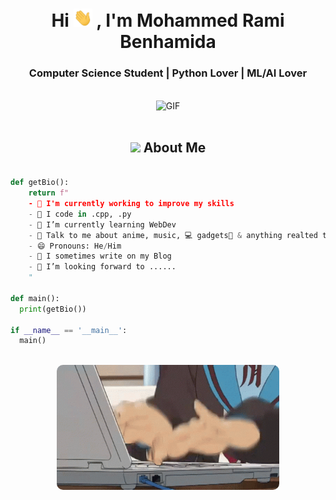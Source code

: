 <h1 align="center">
  Hi 
  <img src="https://raw.githubusercontent.com/ABSphreak/ABSphreak/master/gifs/Hi.gif" width="30px">
  , I'm Mohammed Rami Benhamida
</h1>

<h3 align="center">
  Computer Science Student | Python Lover | ML/AI Lover
</h3>

<br>

<div align="center" >
  <img alt="GIF"  height="200px" src="https://media.giphy.com/media/du3J3cXyzhj75IOgvA/giphy.gif" />
</div>

<br>
<!--
<p align="center" style="margin-top: -25px;">
  <img src="https://komarev.com/ghpvc/?username=Lunaticsatoshi" alt="Lunaticsatoshi"/>
</p>
-->
<h2 align="center"><img src="https://media.giphy.com/media/WUlplcMpOCEmTGBtBW/giphy.gif" width="30"> About Me</h2>

```python

def getBio():
    return f"
    - 🏦 I'm currently working to improve my skills 
    - 🤔 I code in .cpp, .py
    - 🌱 I’m currently learning WebDev
    - 💬 Talk to me about anime, music, 💻 gadgets📱 & anything realted to tech 🤩.
    - 😄 Pronouns: He/Him
    - 📝 I sometimes write on my Blog
    - 🤩 I’m looking forward to ......
    "
    
def main():
  print(getBio())
  
if __name__ == '__main__':
  main()

```

<br>

<div align="center" >
  <img alt="GIF"  height="200px" style="border-radius:10px" src="./assets/coding.gif" />
</div>
